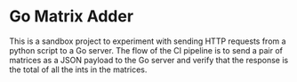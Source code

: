 # Go Matrix Adder

This is a sandbox project to experiment with sending HTTP requests from a python
script to a Go server. The flow of the CI pipeline is to send a pair of 
matrices as a JSON payload to the Go server and verify that the response is the 
total of all the ints in the matrices.